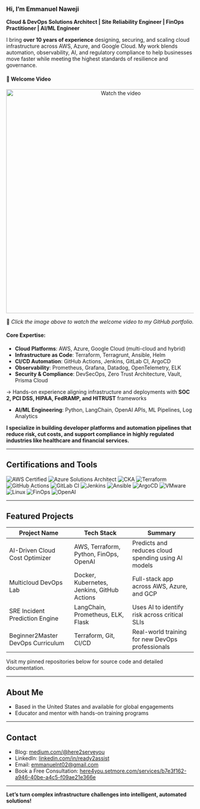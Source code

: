 ### Hi, I’m Emmanuel Naweji

**Cloud & DevOps Solutions Architect | Site Reliability Engineer | FinOps Practitioner | AI/ML Engineer**

I bring **over 10 years of experience** designing, securing, and scaling cloud infrastructure across AWS, Azure, and Google Cloud. My work blends automation, observability, AI, and regulatory compliance to help businesses move faster while meeting the highest standards of resilience and governance.

<p align="center">
  <h4>🎥 Welcome Video</h4>
</p>
<p align="center">
  <a href="https://youtu.be/MYuLMw1obAc" target="_blank">
    <img src="https://img.youtube.com/vi/MYuLMw1obAc/0.jpg" alt="Watch the video" width="600">
  </a>
</p>

<p align="center">
  📌 <em>Click the image above to watch the welcome video to my GitHub portfolio.</em>
</p>

#### Core Expertise:
- **Cloud Platforms**: AWS, Azure, Google Cloud (multi-cloud and hybrid)
- **Infrastructure as Code**: Terraform, Terragrunt, Ansible, Helm
- **CI/CD Automation**: GitHub Actions, Jenkins, GitLab CI, ArgoCD
- **Observability**: Prometheus, Grafana, Datadog, OpenTelemetry, ELK
- **Security & Compliance**: DevSecOps, Zero Trust Architecture, Vault, Prisma Cloud

→ Hands-on experience aligning infrastructure and deployments with **SOC 2, PCI DSS, HIPAA, FedRAMP, and HITRUST** frameworks

- **AI/ML Engineering**: Python, LangChain, OpenAI APIs, ML Pipelines, Log Analytics

**I specialize in building developer platforms and automation pipelines that reduce risk, cut costs, and support compliance in highly regulated industries like healthcare and financial services.**

---

## Certifications and Tools

![AWS Certified](https://img.shields.io/badge/AWS-Certified-blue?logo=amazonaws)
![Azure Solutions Architect](https://img.shields.io/badge/Azure-Solutions%20Architect-0078D4?logo=microsoftazure)
![CKA](https://img.shields.io/badge/Kubernetes-CKA-blue?logo=kubernetes)
![Terraform](https://img.shields.io/badge/IaC-Terraform-623CE4?logo=terraform)
![GitHub Actions](https://img.shields.io/badge/CI/CD-GitHub%20Actions-blue?logo=githubactions)
![GitLab CI](https://img.shields.io/badge/CI/CD-GitLab%20CI-FC6D26?logo=gitlab)
![Jenkins](https://img.shields.io/badge/CI/CD-Jenkins-D24939?logo=jenkins)
![Ansible](https://img.shields.io/badge/Automation-Ansible-red?logo=ansible)
![ArgoCD](https://img.shields.io/badge/GitOps-ArgoCD-orange?logo=argo)
![VMware](https://img.shields.io/badge/Virtualization-VMware-607078?logo=vmware)
![Linux](https://img.shields.io/badge/OS-Linux-black?logo=linux)
![FinOps](https://img.shields.io/badge/FinOps-Cost%20Optimization-green?logo=money)
![OpenAI](https://img.shields.io/badge/AI-OpenAI-ff9900?logo=openai)

---

## Featured Projects

| Project Name | Tech Stack | Summary |
|--------------|------------|---------|
| AI-Driven Cloud Cost Optimizer | AWS, Terraform, Python, FinOps, OpenAI | Predicts and reduces cloud spending using AI models |
| Multicloud DevOps Lab | Docker, Kubernetes, Jenkins, GitHub Actions | Full-stack app across AWS, Azure, and GCP |
| SRE Incident Prediction Engine | LangChain, Prometheus, ELK, Flask | Uses AI to identify risk across critical SLIs |
| Beginner2Master DevOps Curriculum | Terraform, Git, CI/CD | Real-world training for new DevOps professionals |

Visit my pinned repositories below for source code and detailed documentation.

---

## About Me

- Based in the United States and available for global engagements
- Educator and mentor with hands-on training programs


---

## Contact

- Blog: [medium.com/@here2serveyou](https://medium.com/@here2serveyou)
- LinkedIn: [linkedin.com/in/ready2assist](https://www.linkedin.com/in/ready2assist)
- Email: emmanuelnt02@gmail.com
- Book a Free Consultation: [here4you.setmore.com/services/b7e3f162-a946-40be-a4c5-f09ae21e366e](https://here4you.setmore.com/services/b7e3f162-a946-40be-a4c5-f09ae21e366e)

---

**Let’s turn complex infrastructure challenges into intelligent, automated solutions!**
